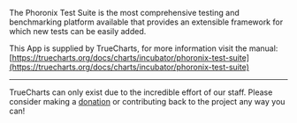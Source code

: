 The Phoronix Test Suite is the most comprehensive testing and benchmarking platform available that provides an extensible framework for which new tests can be easily added.

This App is supplied by TrueCharts, for more information visit the manual: [https://truecharts.org/docs/charts/incubator/phoronix-test-suite](https://truecharts.org/docs/charts/incubator/phoronix-test-suite)

---

TrueCharts can only exist due to the incredible effort of our staff.
Please consider making a [donation](https://truecharts.org/docs/about/sponsor) or contributing back to the project any way you can!
